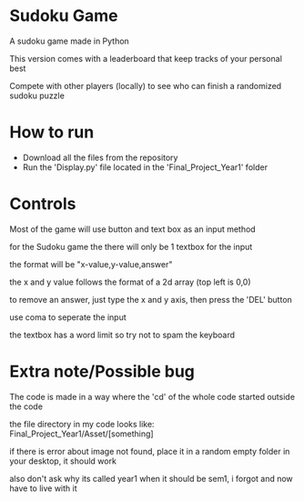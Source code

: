 # Sudoku Game
  <p>A sudoku game made in Python</p>
  <p>This version comes with a leaderboard that keep tracks of your personal best</p>
  <p>Compete with other players (locally) to see who can finish a randomized sudoku puzzle</p>

<h1>How to run</h1>
  <ul>
    <li>Download all the files from the repository</li>
    <li>Run the 'Display.py' file located in the 'Final_Project_Year1' folder</li>
  </ul>

<h1>Controls</h1>
  <p>Most of the game will use button and text box as an input method</p>
  <p>for the Sudoku game the there will only be 1 textbox for the input</p>
  <p>the format will be "x-value,y-value,answer"</p>
  <p>the x and y value follows the format of a 2d array (top left is 0,0)</p>
  <p>to remove an answer, just type the x and y axis, then press the 'DEL' button</p>
  <p>use coma to seperate the input</p>
  <p>the textbox has a word limit so try not to spam the keyboard</p>

<h1>Extra note/Possible bug</h1>
  <p>The code is made in a way where the 'cd' of the whole code started outside the code</p>
  <p>the file directory in my code looks like: Final_Project_Year1/Asset/[something]</p>
  <p>if there is error about image not found, place it in a random empty folder in your desktop, it should work</p>
  <p>also don't ask why its called year1 when it should be sem1, i forgot and now have to live with it</p>

